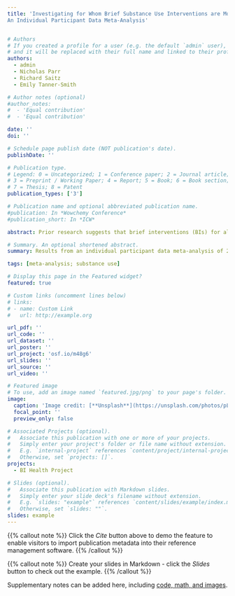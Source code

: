 ```yaml
---
title: 'Investigating for Whom Brief Substance Use Interventions are Most Effective: 
An Individual Participant Data Meta-Analysis'


# Authors
# If you created a profile for a user (e.g. the default `admin` user), write the username (folder name) here
# and it will be replaced with their full name and linked to their profile.
authors:
  - admin
  - Nicholas Parr
  - Richard Saitz
  - Emily Tanner-Smith

# Author notes (optional)
#author_notes:
#  - 'Equal contribution'
#  - 'Equal contribution'

date: ''
doi: ''

# Schedule page publish date (NOT publication's date).
publishDate: ''

# Publication type.
# Legend: 0 = Uncategorized; 1 = Conference paper; 2 = Journal article;
# 3 = Preprint / Working Paper; 4 = Report; 5 = Book; 6 = Book section;
# 7 = Thesis; 8 = Patent
publication_types: ['3']

# Publication name and optional abbreviated publication name.
#publication: In *Wowchemy Conference*
#publication_short: In *ICW*

abstract: Prior research suggests that brief interventions (BIs) for alcohol and other drug use may vary in effectiveness across patient sociodemographic factors. The objective of this individual participant data (IPD) meta-analysis was to explore for whom BIs delivered in general healthcare settings are more or less effective. We examined variability in BI effects by patient age, sex, employment, education, relationship status, and baseline severity of substance use using a two-stage IPD meta-analysis approach. All trials included in a parent aggregate data meta-analysis (k = 116) were invited to contribute IPD, and 29 trials provided patient-level data (12,074 participants). Among females, BIs led to significant reductions in binge alcohol consumption (g ̅ = 0.09, 95% CI [0.03, 0.14]), frequency of alcohol consumption (g ̅ = 0.10, 95% CI [0.03, 0.17]), and alcohol-related consequences (g ̅  = 0.16, 95% CI [0.08, 0.25]), as well as greater substance use treatment utilization (g ̅ = 0.25, 95% CI [0.21, 0.30]). BIs yielded larger reductions in frequency of alcohol consumption at 3-month follow-up for individuals with less than a high school level education (g ̅ = 0.16, 95% CI [0.09, 0.22]). Given evidence demonstrating modest BI effects on alcohol use and mixed or null findings for BI effects on other drug use, BI research should continue to investigate potential drivers of effect magnitude and variation. 

# Summary. An optional shortened abstract.
summary: Results from an individual participant data meta-analysis of 29 trials and 12,074 participants show that brief interventions delivered in general healthcare settings are most effective in achieving reductions in alcohol use for women.

tags: [meta-analysis; substance use]

# Display this page in the Featured widget?
featured: true

# Custom links (uncomment lines below)
# links:
# - name: Custom Link
#   url: http://example.org

url_pdf: ''
url_code: ''
url_dataset: ''
url_poster: ''
url_project: 'osf.io/m48g6'
url_slides: ''
url_source: ''
url_video: ''

# Featured image
# To use, add an image named `featured.jpg/png` to your page's folder.
image:
  caption: 'Image credit: [**Unsplash**](https://unsplash.com/photos/pLCdAaMFLTE)'
  focal_point: ''
  preview_only: false

# Associated Projects (optional).
#   Associate this publication with one or more of your projects.
#   Simply enter your project's folder or file name without extension.
#   E.g. `internal-project` references `content/project/internal-project/index.md`.
#   Otherwise, set `projects: []`.
projects:
  - BI Health Project

# Slides (optional).
#   Associate this publication with Markdown slides.
#   Simply enter your slide deck's filename without extension.
#   E.g. `slides: "example"` references `content/slides/example/index.md`.
#   Otherwise, set `slides: ""`.
slides: example
---
```


{{% callout note %}}
Click the _Cite_ button above to demo the feature to enable visitors to import publication metadata into their reference management software.
{{% /callout %}}

{{% callout note %}}
Create your slides in Markdown - click the _Slides_ button to check out the example.
{{% /callout %}}

Supplementary notes can be added here, including [code, math, and images](https://wowchemy.com/docs/writing-markdown-latex/).
